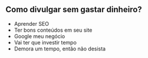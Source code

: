 ## Como divulgar sem gastar dinheiro?

* Aprender SEO
* Ter bons conteúdos em seu site
* Google meu negócio
* Vai ter que investir tempo
* Demora um tempo, então não desista